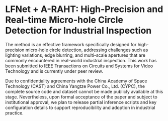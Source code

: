 # LFNet + A-RAHT: High-Precision and Real-time Micro-hole Circle Detection for Industrial Inspection
The method is an effective framework specifically designed for high-precision micro-hole circle detection, addressing challenges such as lighting variations, edge blurring, and multi-scale apertures that are commonly encountered in real-world industrial inspection. This work has been submitted to IEEE Transactions on Circuits and Systems for Video Technology and is currently under peer review.

 
Due to confidentiality agreements with the China Academy of Space Technology (CAST) and China Yangtze Power Co., Ltd. (CYPC), the complete source code and dataset cannot be made publicly available at this stage. Nevertheless, upon formal acceptance of the paper and subject to institutional approval, we plan to release partial inference scripts and key configuration details to support reproducibility and adoption in industrial practice.
